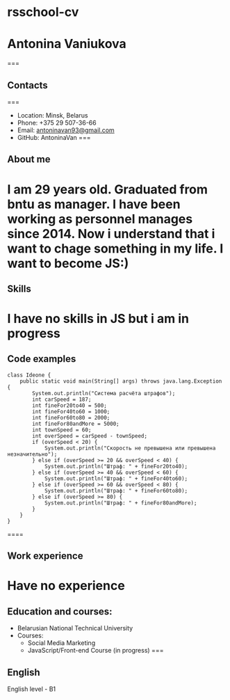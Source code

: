 # rsschool-cv

# Antonina Vaniukova
===
## Contacts
===
* Location: Minsk, Belarus 
* Phone: +375 29 507-36-66 
* Email: antoninavan93@gmail.com 
* GitHub: AntoninaVan
===
## About me

I am 29 years old. Graduated from bntu as manager. I have been working as personnel manages since 2014. Now i understand that i want to chage something in my life. I want to become JS:)
===
## Skills

I have no skills in JS but i am in progress
===
## Code examples

```
class Ideone {
    public static void main(String[] args) throws java.lang.Exception {
        System.out.println("Система расчёта штрафов");
        int carSpeed = 187;
        int fineFor20to40 = 500;
        int fineFor40to60 = 1000;
        int fineFor60to80 = 2000;
        int fineFor80andMore = 5000;
        int townSpeed = 60;
        int overSpeed = carSpeed - townSpeed;
        if (overSpeed < 20) {
            System.out.println("Скорость не превышена или превышена незначительно");
        } else if (overSpeed >= 20 && overSpeed < 40) {
            System.out.println("Штраф: " + fineFor20to40);
        } else if (overSpeed >= 40 && overSpeed < 60) {
            System.out.println("Штраф: " + fineFor40to60);
        } else if (overSpeed >= 60 && overSpeed < 80) {
            System.out.println("Штраф: " + fineFor60to80);
        } else if (overSpeed >= 80) {
            System.out.println("Штраф: " + fineFor80andMore);
        }
    }
}
```
====
## Work experience

Have no experience
===
## Education and courses:

* Belarusian National Technical University 
* Courses: 
    + Social Media Marketing 
    + JavaScript/Front-end Course (in progress) 
===
## English 
English level - B1 
